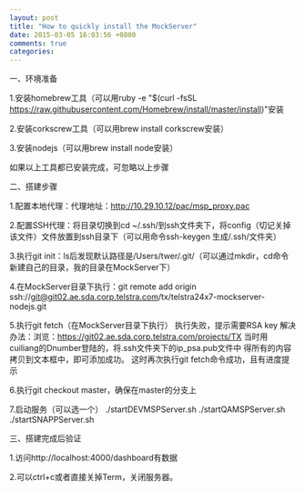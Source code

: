 ```yaml
---
layout: post
title: "How to quickly install the MockServer"
date: 2015-03-05 16:03:56 +0800
comments: true
categories: 
---
```

一、环境准备

1.安装homebrew工具（可以用ruby -e "$(curl -fsSL https://raw.githubusercontent.com/Homebrew/install/master/install)"安装

2.安装corkscrew工具（可以用brew install corkscrew安装）

3.安装nodejs（可以用brew install node安装）

如果以上工具都已安装完成，可忽略以上步骤

二、搭建步骤

1.配置本地代理：代理地址：http://10.29.10.12/pac/msp_proxy.pac

2.配置SSH代理：将目录切换到cd ~/.ssh/到ssh文件夹下，将config（切记关掉该文件）文件放置到ssh目录下（可以用命令ssh-keygen 生成/.ssh/文件夹）

3.执行git init：ls后发现默认路径是/Users/twer/.git/（可以通过mkdir，cd命令新建自己的目录，我的目录在MockServer下）

4.在MockServer目录下执行：git remote add origin ssh://git@git02.ae.sda.corp.telstra.com/tx/telstra24x7-mockserver-nodejs.git

5.执行git fetch（在MockServer目录下执行）
执行失败，提示需要RSA key
解决办法：浏览：https://git02.ae.sda.corp.telstra.com/projects/TX
当时用cuiliang的Dnumber登陆的，将.ssh文件夹下的ip_psa.pub文件中
得所有的内容拷贝到文本框中，即可添加成功。
这时再次执行git fetch命令成功，且有进度提示

6.执行git checkout master，确保在master的分支上

7.启动服务（可以选一个）
./startDEVMSPServer.sh
./startQAMSPServer.sh
./startSNAPPServer.sh

三、搭建完成后验证

1.访问http://localhost:4000/dashboard有数据

2.可以ctrl+c或者直接关掉Term，关闭服务器。

